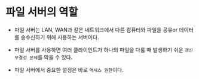 
# 파일 서버의 역할

* 파일 서버는 LAN, WAN과 같은 네트워크에서 다른 컴퓨터와 파일을 공유or 데이터를 송수신하기 위해 사용하는 서버이다.

* 파일 서버를 사용하면 여러 클라이언트가 하나의 파일을 다룰 때 발생하기 쉬운 `갱신 무결성 문제`를 막을 수 있다.

* 파일 서버에서 중요한 설정은 바로 `액세스 권한`이다.

